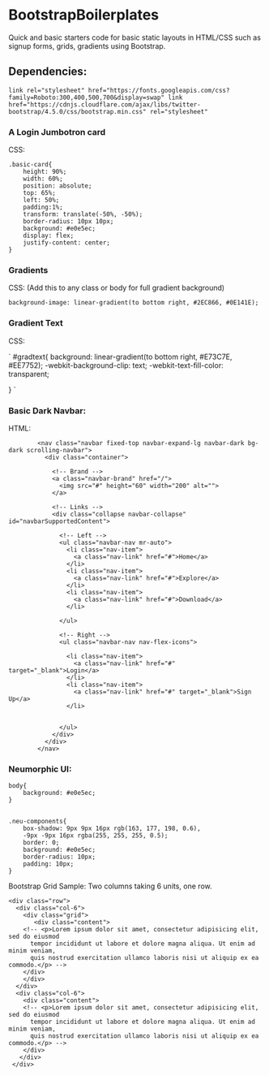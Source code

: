 # BootstrapBoilerplates
Quick and basic starters code for basic static layouts in HTML/CSS such as signup forms, grids, gradients using Bootstrap.

## Dependencies:
`link rel="stylesheet" href="https://fonts.googleapis.com/css?family=Roboto:300,400,500,700&display=swap"
link href="https://cdnjs.cloudflare.com/ajax/libs/twitter-bootstrap/4.5.0/css/bootstrap.min.css" rel="stylesheet"`

### A Login Jumbotron card
CSS:
```
.basic-card{
    height: 90%;
    width: 60%;
    position: absolute;
    top: 65%;
    left: 50%;
    padding:1%;
    transform: translate(-50%, -50%);
    border-radius: 10px 10px;
    background: #e0e5ec;
    display: flex;
    justify-content: center; 
}
```

### Gradients
CSS:
(Add this to any class or body for full gradient background)
 
 `background-image: linear-gradient(to bottom right, #2EC866, #0E141E);`
 
### Gradient Text
CSS:

`
#gradtext{
    background: linear-gradient(to bottom right, #E73C7E, #EE7752);
    -webkit-background-clip: text;
    -webkit-text-fill-color: transparent;

}
`


### Basic Dark Navbar:
HTML:
``` <!-- Navbar -->
        <nav class="navbar fixed-top navbar-expand-lg navbar-dark bg-dark scrolling-navbar">
          <div class="container">
    
            <!-- Brand -->
            <a class="navbar-brand" href="/">
              <img src="#" height="60" width="200" alt="">
            </a>
    
            <!-- Links -->
            <div class="collapse navbar-collapse" id="navbarSupportedContent">
    
              <!-- Left -->
              <ul class="navbar-nav mr-auto">
                <li class="nav-item">
                  <a class="nav-link" href="#">Home</a>
                </li>
                <li class="nav-item">
                  <a class="nav-link" href="#">Explore</a>
                </li>
                <li class="nav-item">
                  <a class="nav-link" href="#">Download</a>
                </li>
            
              </ul>
    
              <!-- Right -->
              <ul class="navbar-nav nav-flex-icons">
              
                <li class="nav-item">
                  <a class="nav-link" href="#" target="_blank">Login</a>
                </li>
                <li class="nav-item">
                  <a class="nav-link" href="#" target="_blank">Sign Up</a>
                </li>
               
              
              </ul>
            </div>
          </div>
        </nav>
```
     
### Neumorphic UI:

```
body{
    background: #e0e5ec;
}


.neu-components{
    box-shadow: 9px 9px 16px rgb(163, 177, 198, 0.6),
    -9px -9px 16px rgba(255, 255, 255, 0.5);
    border: 0;
    background: #e0e5ec;
    border-radius: 10px;
    padding: 10px;
}
```


Bootstrap Grid Sample:
Two columns taking 6 units, one row.
```
<div class="row">
  <div class="col-6">
    <div class="grid">
       <div class="content">
    <!-- <p>Lorem ipsum dolor sit amet, consectetur adipisicing elit, sed do eiusmod
      tempor incididunt ut labore et dolore magna aliqua. Ut enim ad minim veniam,
      quis nostrud exercitation ullamco laboris nisi ut aliquip ex ea commodo.</p> -->
    </div>
    </div>
  </div>
  <div class="col-6">
    <div class="content">
    <!-- <p>Lorem ipsum dolor sit amet, consectetur adipisicing elit, sed do eiusmod
      tempor incididunt ut labore et dolore magna aliqua. Ut enim ad minim veniam,
      quis nostrud exercitation ullamco laboris nisi ut aliquip ex ea commodo.</p> -->
    </div>
   </div>
 </div>
 ```
